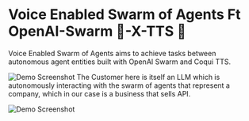 # Voice Enabled Swarm of Agents Ft OpenAI-Swarm 🐝-X-TTS 🐸

Voice Enabled Swarm of Agents aims to achieve tasks between autonomous agent entities built with OpenAI Swarm and Coqui TTS.


![Demo Screenshot](https://imgur.com/L6Y0tbB.png)
The Customer here is itself an LLM which is autonomously interacting with the swarm of agents that represent a company, which in our case is a business that sells API. 


![Demo Screenshot](https://imgur.com/MVd6sCj.png)



